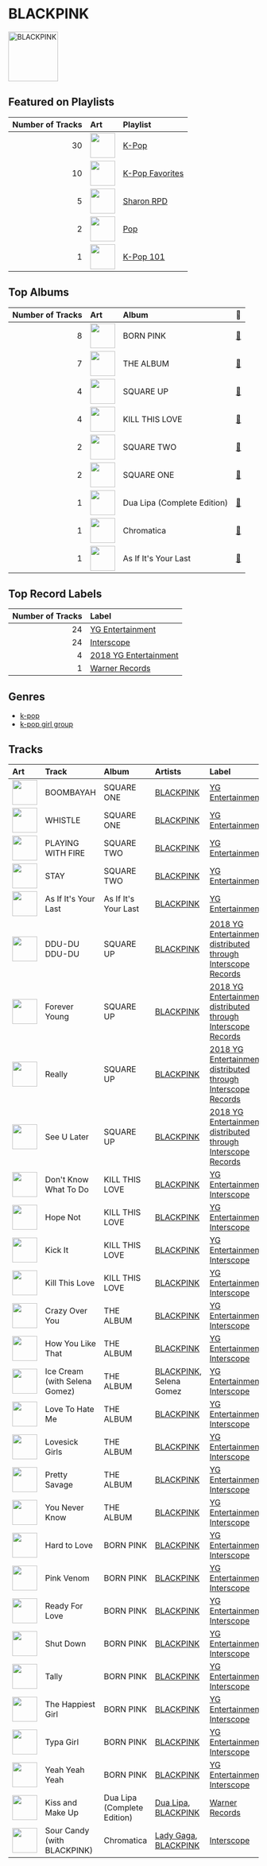 
# BLACKPINK


<img src="https://i.scdn.co/image/ab6761610000e5ebc9690bc711d04b3d4fd4b87c" alt="BLACKPINK" width="100" />

## Featured on Playlists
|   Number of Tracks | Art                                                                                                                                                                                                                         | Playlist                                           |
|-------------------:|:----------------------------------------------------------------------------------------------------------------------------------------------------------------------------------------------------------------------------|:---------------------------------------------------|
|                 30 | <img src="https://mosaic.scdn.co/640/ab67616d0000b273505190077497c230422f2934ab67616d0000b2737dd8f95320e8ef08aa121dfeab67616d0000b2738164cd1a2e03b7ca2db9ff5eab67616d0000b273f7da7c0f322b7a1c95190d92" alt="" width="50" /> | [K-Pop](../playlists/k_pop.md)                     |
|                 10 | <img src="https://mosaic.scdn.co/640/ab67616d0000b2734ed058b71650a6ca2c04adffab67616d0000b273714e56679ab196354e2e443eab67616d0000b2737dd8f95320e8ef08aa121dfeab67616d0000b2738c4a282e84a53c1c8acf129a" alt="" width="50" /> | [K-Pop Favorites](../playlists/k_pop_favorites.md) |
|                  5 | <img src="https://mosaic.scdn.co/640/ab67616d0000b273830de2e836036f181df598d0ab67616d0000b273af2fda9fb591d43c355c2ac3ab67616d0000b273cc6f76f75551af499b5cd0cbab67616d0000b273da343b21617aac0c57e332bb" alt="" width="50" /> | [Sharon RPD](../playlists/sharon_rpd.md)           |
|                  2 | <img src="https://mosaic.scdn.co/640/ab67616d0000b27341aa6776dc15fbd71a2b4557ab67616d0000b273488df3d22b1f5c0ea15b686aab67616d0000b2739b9a3105ad4ffb91ad2e2798ab67616d0000b273d6ec808748fa5b0c2d3a6618" alt="" width="50" /> | [Pop](../playlists/pop.md)                         |
|                  1 | <img src="https://mosaic.scdn.co/640/ab67616d0000b2735c041fe9e3c9de436047d86bab67616d0000b2737a393b04e8ced571618223e8ab67616d0000b2737dd8f95320e8ef08aa121dfeab67616d0000b273829305487c8f3b96a1d955b3" alt="" width="50" /> | [K-Pop 101](../playlists/k_pop_101.md)             |
## Top Albums

|   Number of Tracks | Art                                                                                              | Album                       | 🔗                                                          |
|-------------------:|:-------------------------------------------------------------------------------------------------|:----------------------------|:-----------------------------------------------------------|
|                  8 | <img src="https://i.scdn.co/image/ab67616d0000b2734aeaaeeb0755f1d8a8b51738" alt="" width="50" /> | BORN PINK                   | [🔗](https://open.spotify.com/album/7jaSNQUBJbvfbZHLNFrV7P) |
|                  7 | <img src="https://i.scdn.co/image/ab67616d0000b2737dd8f95320e8ef08aa121dfe" alt="" width="50" /> | THE ALBUM                   | [🔗](https://open.spotify.com/album/71O60S5gIJSIAhdnrDIh3N) |
|                  4 | <img src="https://i.scdn.co/image/ab67616d0000b273bfd46639322b597331d9ecef" alt="" width="50" /> | SQUARE UP                   | [🔗](https://open.spotify.com/album/0wOiWrujRbxlKEGWRQpKYc) |
|                  4 | <img src="https://i.scdn.co/image/ab67616d0000b2735dcded478bd1a908dbabf05e" alt="" width="50" /> | KILL THIS LOVE              | [🔗](https://open.spotify.com/album/7viSsSKXrDa95CtUcuc1Iv) |
|                  2 | <img src="https://i.scdn.co/image/ab67616d0000b27318a4a215052e9f396864bd73" alt="" width="50" /> | SQUARE TWO                  | [🔗](https://open.spotify.com/album/2Fna4Tb7fme5aHsNMJtVtp) |
|                  2 | <img src="https://i.scdn.co/image/ab67616d0000b273231a1b74cc820bb632de108c" alt="" width="50" /> | SQUARE ONE                  | [🔗](https://open.spotify.com/album/0AcFaK32ui9rF2ySEdXrv4) |
|                  1 | <img src="https://i.scdn.co/image/ab67616d0000b2731764e1a1b94e887206782640" alt="" width="50" /> | Dua Lipa (Complete Edition) | [🔗](https://open.spotify.com/album/0obMz8EHnr3dg6NCUK4xWp) |
|                  1 | <img src="https://i.scdn.co/image/ab67616d0000b2736040effba89b9b00a6f6743a" alt="" width="50" /> | Chromatica                  | [🔗](https://open.spotify.com/album/05c49JgPmL4Uz2ZeqRx5SP) |
|                  1 | <img src="https://i.scdn.co/image/ab67616d0000b273d9ac4a9970da8f98ce2e2b35" alt="" width="50" /> | As If It's Your Last        | [🔗](https://open.spotify.com/album/6IzQb2kLydYNfzmKXvmndX) |

## Top Record Labels

|   Number of Tracks | Label                                                       |
|-------------------:|:------------------------------------------------------------|
|                 24 | [YG Entertainment](../labels/yg_entertainment.md)           |
|                 24 | [Interscope](../labels/interscope.md)                       |
|                  4 | [2018 YG Entertainment](../labels/2018_yg_entertainment.md) |
|                  1 | [Warner Records](../labels/warner_records.md)               |

## Genres

- [k-pop](../genres/k_pop.md)
- [k-pop girl group](../genres/k_pop_girl_group.md)

## Tracks

| Art                                                                                              | Track                         | Album                       | Artists                                              | Label                                                                                               | 💚   | 🔗                                                          |
|:-------------------------------------------------------------------------------------------------|:------------------------------|:----------------------------|:-----------------------------------------------------|:----------------------------------------------------------------------------------------------------|:----|:-----------------------------------------------------------|
| <img src="https://i.scdn.co/image/ab67616d0000b273231a1b74cc820bb632de108c" alt="" width="50" /> | BOOMBAYAH                     | SQUARE ONE                  | [BLACKPINK](blackpink.md)                            | [YG Entertainment](../labels/yg_entertainment.md)                                                   | 💚   | [🔗](https://open.spotify.com/track/3yHQKddM8SVCRnuPSo3HPN) |
| <img src="https://i.scdn.co/image/ab67616d0000b273231a1b74cc820bb632de108c" alt="" width="50" /> | WHISTLE                       | SQUARE ONE                  | [BLACKPINK](blackpink.md)                            | [YG Entertainment](../labels/yg_entertainment.md)                                                   | 💚   | [🔗](https://open.spotify.com/track/7HWmJ1wBecOAMNGjC6SmKE) |
| <img src="https://i.scdn.co/image/ab67616d0000b27318a4a215052e9f396864bd73" alt="" width="50" /> | PLAYING WITH FIRE             | SQUARE TWO                  | [BLACKPINK](blackpink.md)                            | [YG Entertainment](../labels/yg_entertainment.md)                                                   | 💚   | [🔗](https://open.spotify.com/track/7qmvLmX9tyaTiBAVNI6YEn) |
| <img src="https://i.scdn.co/image/ab67616d0000b27318a4a215052e9f396864bd73" alt="" width="50" /> | STAY                          | SQUARE TWO                  | [BLACKPINK](blackpink.md)                            | [YG Entertainment](../labels/yg_entertainment.md)                                                   |     | [🔗](https://open.spotify.com/track/3tP6QKbXvtrxiDI7QwKyUf) |
| <img src="https://i.scdn.co/image/ab67616d0000b273d9ac4a9970da8f98ce2e2b35" alt="" width="50" /> | As If It's Your Last          | As If It's Your Last        | [BLACKPINK](blackpink.md)                            | [YG Entertainment](../labels/yg_entertainment.md)                                                   | 💚   | [🔗](https://open.spotify.com/track/1Zyd6zQnC6XIIzmg3hP7Ot) |
| <img src="https://i.scdn.co/image/ab67616d0000b273bfd46639322b597331d9ecef" alt="" width="50" /> | DDU-DU DDU-DU                 | SQUARE UP                   | [BLACKPINK](blackpink.md)                            | [2018 YG Entertainment, distributed through Interscope Records](../labels/2018_yg_entertainment.md) | 💚   | [🔗](https://open.spotify.com/track/4lQsB3ERTWSNaAN1IkuNRl) |
| <img src="https://i.scdn.co/image/ab67616d0000b273bfd46639322b597331d9ecef" alt="" width="50" /> | Forever Young                 | SQUARE UP                   | [BLACKPINK](blackpink.md)                            | [2018 YG Entertainment, distributed through Interscope Records](../labels/2018_yg_entertainment.md) | 💚   | [🔗](https://open.spotify.com/track/6veFyjNycn6EaNCKhkPXUY) |
| <img src="https://i.scdn.co/image/ab67616d0000b273bfd46639322b597331d9ecef" alt="" width="50" /> | Really                        | SQUARE UP                   | [BLACKPINK](blackpink.md)                            | [2018 YG Entertainment, distributed through Interscope Records](../labels/2018_yg_entertainment.md) | 💚   | [🔗](https://open.spotify.com/track/2URMA0ap6SAI8wFmcY1yta) |
| <img src="https://i.scdn.co/image/ab67616d0000b273bfd46639322b597331d9ecef" alt="" width="50" /> | See U Later                   | SQUARE UP                   | [BLACKPINK](blackpink.md)                            | [2018 YG Entertainment, distributed through Interscope Records](../labels/2018_yg_entertainment.md) | 💚   | [🔗](https://open.spotify.com/track/2REoTZjaB3jyAt5dgkV5GK) |
| <img src="https://i.scdn.co/image/ab67616d0000b2735dcded478bd1a908dbabf05e" alt="" width="50" /> | Don't Know What To Do         | KILL THIS LOVE              | [BLACKPINK](blackpink.md)                            | [YG Entertainment](../labels/yg_entertainment.md), [Interscope](../labels/interscope.md)            | 💚   | [🔗](https://open.spotify.com/track/0zYqFyhiTj419q56lNsjk0) |
| <img src="https://i.scdn.co/image/ab67616d0000b2735dcded478bd1a908dbabf05e" alt="" width="50" /> | Hope Not                      | KILL THIS LOVE              | [BLACKPINK](blackpink.md)                            | [YG Entertainment](../labels/yg_entertainment.md), [Interscope](../labels/interscope.md)            | 💚   | [🔗](https://open.spotify.com/track/7mW8ar9hy7GSeH4lohyOKs) |
| <img src="https://i.scdn.co/image/ab67616d0000b2735dcded478bd1a908dbabf05e" alt="" width="50" /> | Kick It                       | KILL THIS LOVE              | [BLACKPINK](blackpink.md)                            | [YG Entertainment](../labels/yg_entertainment.md), [Interscope](../labels/interscope.md)            |     | [🔗](https://open.spotify.com/track/6Ks1e4WEUeOGgnTGZ4IMXo) |
| <img src="https://i.scdn.co/image/ab67616d0000b2735dcded478bd1a908dbabf05e" alt="" width="50" /> | Kill This Love                | KILL THIS LOVE              | [BLACKPINK](blackpink.md)                            | [YG Entertainment](../labels/yg_entertainment.md), [Interscope](../labels/interscope.md)            | 💚   | [🔗](https://open.spotify.com/track/18PergoIrGmRyeYxnaXJN2) |
| <img src="https://i.scdn.co/image/ab67616d0000b2737dd8f95320e8ef08aa121dfe" alt="" width="50" /> | Crazy Over You                | THE ALBUM                   | [BLACKPINK](blackpink.md)                            | [YG Entertainment](../labels/yg_entertainment.md), [Interscope](../labels/interscope.md)            | 💚   | [🔗](https://open.spotify.com/track/7qq0EOPW4RRlqdvMBmdd73) |
| <img src="https://i.scdn.co/image/ab67616d0000b2737dd8f95320e8ef08aa121dfe" alt="" width="50" /> | How You Like That             | THE ALBUM                   | [BLACKPINK](blackpink.md)                            | [YG Entertainment](../labels/yg_entertainment.md), [Interscope](../labels/interscope.md)            | 💚   | [🔗](https://open.spotify.com/track/4SFknyjLcyTLJFPKD2m96o) |
| <img src="https://i.scdn.co/image/ab67616d0000b2737dd8f95320e8ef08aa121dfe" alt="" width="50" /> | Ice Cream (with Selena Gomez) | THE ALBUM                   | [BLACKPINK](blackpink.md), Selena Gomez              | [YG Entertainment](../labels/yg_entertainment.md), [Interscope](../labels/interscope.md)            | 💚   | [🔗](https://open.spotify.com/track/4JUPEh2DVSXFGExu4Uxevz) |
| <img src="https://i.scdn.co/image/ab67616d0000b2737dd8f95320e8ef08aa121dfe" alt="" width="50" /> | Love To Hate Me               | THE ALBUM                   | [BLACKPINK](blackpink.md)                            | [YG Entertainment](../labels/yg_entertainment.md), [Interscope](../labels/interscope.md)            | 💚   | [🔗](https://open.spotify.com/track/7iKDsPfLT0d5mu2htfMKBZ) |
| <img src="https://i.scdn.co/image/ab67616d0000b2737dd8f95320e8ef08aa121dfe" alt="" width="50" /> | Lovesick Girls                | THE ALBUM                   | [BLACKPINK](blackpink.md)                            | [YG Entertainment](../labels/yg_entertainment.md), [Interscope](../labels/interscope.md)            | 💚   | [🔗](https://open.spotify.com/track/4Ws314Ylb27BVsvlZOy30C) |
| <img src="https://i.scdn.co/image/ab67616d0000b2737dd8f95320e8ef08aa121dfe" alt="" width="50" /> | Pretty Savage                 | THE ALBUM                   | [BLACKPINK](blackpink.md)                            | [YG Entertainment](../labels/yg_entertainment.md), [Interscope](../labels/interscope.md)            | 💚   | [🔗](https://open.spotify.com/track/1XnpzbOGptRwfJhZgLbmSr) |
| <img src="https://i.scdn.co/image/ab67616d0000b2737dd8f95320e8ef08aa121dfe" alt="" width="50" /> | You Never Know                | THE ALBUM                   | [BLACKPINK](blackpink.md)                            | [YG Entertainment](../labels/yg_entertainment.md), [Interscope](../labels/interscope.md)            | 💚   | [🔗](https://open.spotify.com/track/39kzWAiVPpycdMpr745oPj) |
| <img src="https://i.scdn.co/image/ab67616d0000b2734aeaaeeb0755f1d8a8b51738" alt="" width="50" /> | Hard to Love                  | BORN PINK                   | [BLACKPINK](blackpink.md)                            | [YG Entertainment](../labels/yg_entertainment.md), [Interscope](../labels/interscope.md)            | 💚   | [🔗](https://open.spotify.com/track/3MJhPqL2IgGs7gHEB2M35q) |
| <img src="https://i.scdn.co/image/ab67616d0000b2734aeaaeeb0755f1d8a8b51738" alt="" width="50" /> | Pink Venom                    | BORN PINK                   | [BLACKPINK](blackpink.md)                            | [YG Entertainment](../labels/yg_entertainment.md), [Interscope](../labels/interscope.md)            | 💚   | [🔗](https://open.spotify.com/track/6stcJnJHPO8RrYx5LLz5OP) |
| <img src="https://i.scdn.co/image/ab67616d0000b2734aeaaeeb0755f1d8a8b51738" alt="" width="50" /> | Ready For Love                | BORN PINK                   | [BLACKPINK](blackpink.md)                            | [YG Entertainment](../labels/yg_entertainment.md), [Interscope](../labels/interscope.md)            |     | [🔗](https://open.spotify.com/track/7Dq4YNgsltQuTmhYz1wJzq) |
| <img src="https://i.scdn.co/image/ab67616d0000b2734aeaaeeb0755f1d8a8b51738" alt="" width="50" /> | Shut Down                     | BORN PINK                   | [BLACKPINK](blackpink.md)                            | [YG Entertainment](../labels/yg_entertainment.md), [Interscope](../labels/interscope.md)            | 💚   | [🔗](https://open.spotify.com/track/0ARKW62l9uWIDYMZTUmJHF) |
| <img src="https://i.scdn.co/image/ab67616d0000b2734aeaaeeb0755f1d8a8b51738" alt="" width="50" /> | Tally                         | BORN PINK                   | [BLACKPINK](blackpink.md)                            | [YG Entertainment](../labels/yg_entertainment.md), [Interscope](../labels/interscope.md)            | 💚   | [🔗](https://open.spotify.com/track/0bYVPJvXr8ACmw313cVvhB) |
| <img src="https://i.scdn.co/image/ab67616d0000b2734aeaaeeb0755f1d8a8b51738" alt="" width="50" /> | The Happiest Girl             | BORN PINK                   | [BLACKPINK](blackpink.md)                            | [YG Entertainment](../labels/yg_entertainment.md), [Interscope](../labels/interscope.md)            | 💚   | [🔗](https://open.spotify.com/track/1XoY4WZrvPIphBaikXGjF8) |
| <img src="https://i.scdn.co/image/ab67616d0000b2734aeaaeeb0755f1d8a8b51738" alt="" width="50" /> | Typa Girl                     | BORN PINK                   | [BLACKPINK](blackpink.md)                            | [YG Entertainment](../labels/yg_entertainment.md), [Interscope](../labels/interscope.md)            | 💚   | [🔗](https://open.spotify.com/track/0L8LOav65XwLjCLS11gNPD) |
| <img src="https://i.scdn.co/image/ab67616d0000b2734aeaaeeb0755f1d8a8b51738" alt="" width="50" /> | Yeah Yeah Yeah                | BORN PINK                   | [BLACKPINK](blackpink.md)                            | [YG Entertainment](../labels/yg_entertainment.md), [Interscope](../labels/interscope.md)            | 💚   | [🔗](https://open.spotify.com/track/5TfKoQg9AjmDIWYKFoDqMN) |
| <img src="https://i.scdn.co/image/ab67616d0000b2731764e1a1b94e887206782640" alt="" width="50" /> | Kiss and Make Up              | Dua Lipa (Complete Edition) | [Dua Lipa](dua_lipa.md), [BLACKPINK](blackpink.md)   | [Warner Records](../labels/warner_records.md)                                                       | 💚   | [🔗](https://open.spotify.com/track/7jr3iPu4O4bTCVwLMbdU2i) |
| <img src="https://i.scdn.co/image/ab67616d0000b2736040effba89b9b00a6f6743a" alt="" width="50" /> | Sour Candy (with BLACKPINK)   | Chromatica                  | [Lady Gaga](lady_gaga.md), [BLACKPINK](blackpink.md) | [Interscope](../labels/interscope.md)                                                               | 💚   | [🔗](https://open.spotify.com/track/1IWNylpZ477gIVUDpJL66u) |